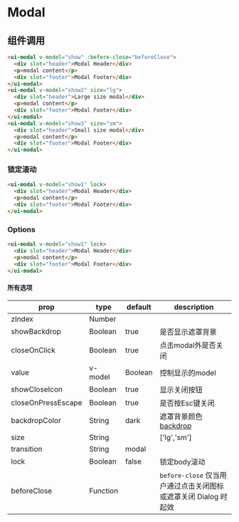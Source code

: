 # Modal

## 组件调用

<modal-modal></modal-modal>


```html
<ui-modal v-model="show" :before-close="beforeClose">
  <div slot="header">Modal Header</div>
  <p>modal content</p>
  <div slot="footer">Modal Footer</div>
</ui-modal>
<ui-modal v-model="show2" size="lg">
  <div slot="header">Large size modal</div>
  <p>modal content</p>
  <div slot="footer">Modal Footer</div>
</ui-modal>
<ui-modal v-model="show3" size="sm">
  <div slot="header">Small size modal</div>
  <p>modal content</p>
  <div slot="footer">Modal Footer</div>
</ui-modal>
```

### 锁定滚动

<modal-lock></modal-lock>

```html
<ui-modal v-model="show1" lock>
  <div slot="header">Modal Header</div>
  <p>modal content</p>
  <div slot="footer">Modal Footer</div>
</ui-modal>
```

### Options

<modal-options></modal-options>

```html
<ui-modal v-model="show1" lock>
  <div slot="header">Modal Header</div>
  <p>modal content</p>
  <div slot="footer">Modal Footer</div>
</ui-modal>
```


#### 所有选项

|prop|type|default|description|
|-|-|-|-|
|zIndex|Number|||
|showBackdrop|Boolean|true|是否显示遮罩背景|
|closeOnClick|Boolean|true|点击modal外是否关闭|
|value|v-model|Boolean|控制显示的model|
|showCloseIcon|Boolean|true|显示关闭按钮|
|closeOnPressEscape|Boolean|true|是否按Esc键关闭|
|backdropColor|String|dark|遮罩背景颜色[backdrop](/backdrop/README.md)|
|size|String||['lg','sm']|
|transition|String|modal||
|lock|Boolean|false|锁定body滚动|
|beforeClose|Function||`before-close` 仅当用户通过点击关闭图标或遮罩关闭 Dialog 时起效|



